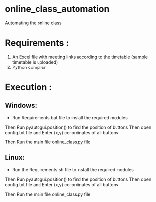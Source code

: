 # online_class_automation
Automating the online class

Requirements :
============

1) An Excel file with meeting links according to the timetable (sample timetable is uploaded)
2) Python compiler 

Execution :
==========

Windows:
-------
* Run Requirements.bat file to install the required modules

Then Run pyautogui.position() to find the position of buttons
Then open config.txt file and Enter (x,y) co-ordinates of all buttons

Then Run the main file online_class.py file

Linux:
-----
* Run the Requirements.sh file to install the required modules

Then Run pyautogui.position() to find the position of buttons
Then open config.txt file and Enter (x,y) co-ordinates of all buttons

Then Run the main file online_class.py file





